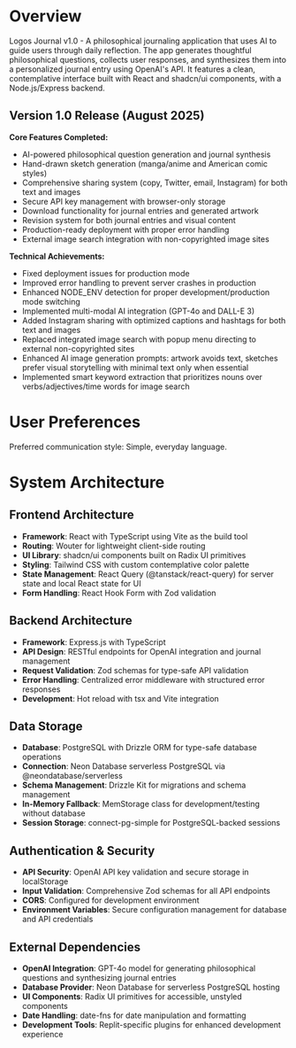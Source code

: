 # Overview

Logos Journal v1.0 - A philosophical journaling application that uses AI to guide users through daily reflection. The app generates thoughtful philosophical questions, collects user responses, and synthesizes them into a personalized journal entry using OpenAI's API. It features a clean, contemplative interface built with React and shadcn/ui components, with a Node.js/Express backend.

## Version 1.0 Release (August 2025)
**Core Features Completed:**
- AI-powered philosophical question generation and journal synthesis
- Hand-drawn sketch generation (manga/anime and American comic styles)
- Comprehensive sharing system (copy, Twitter, email, Instagram) for both text and images
- Secure API key management with browser-only storage
- Download functionality for journal entries and generated artwork
- Revision system for both journal entries and visual content
- Production-ready deployment with proper error handling
- External image search integration with non-copyrighted image sites

**Technical Achievements:**
- Fixed deployment issues for production mode
- Improved error handling to prevent server crashes in production
- Enhanced NODE_ENV detection for proper development/production mode switching
- Implemented multi-modal AI integration (GPT-4o and DALL-E 3)
- Added Instagram sharing with optimized captions and hashtags for both text and images
- Replaced integrated image search with popup menu directing to external non-copyrighted sites
- Enhanced AI image generation prompts: artwork avoids text, sketches prefer visual storytelling with minimal text only when essential
- Implemented smart keyword extraction that prioritizes nouns over verbs/adjectives/time words for image search

# User Preferences

Preferred communication style: Simple, everyday language.

# System Architecture

## Frontend Architecture
- **Framework**: React with TypeScript using Vite as the build tool
- **Routing**: Wouter for lightweight client-side routing
- **UI Library**: shadcn/ui components built on Radix UI primitives
- **Styling**: Tailwind CSS with custom contemplative color palette
- **State Management**: React Query (@tanstack/react-query) for server state and local React state for UI
- **Form Handling**: React Hook Form with Zod validation

## Backend Architecture
- **Framework**: Express.js with TypeScript
- **API Design**: RESTful endpoints for OpenAI integration and journal management
- **Request Validation**: Zod schemas for type-safe API validation
- **Error Handling**: Centralized error middleware with structured error responses
- **Development**: Hot reload with tsx and Vite integration

## Data Storage
- **Database**: PostgreSQL with Drizzle ORM for type-safe database operations
- **Connection**: Neon Database serverless PostgreSQL via @neondatabase/serverless
- **Schema Management**: Drizzle Kit for migrations and schema management
- **In-Memory Fallback**: MemStorage class for development/testing without database
- **Session Storage**: connect-pg-simple for PostgreSQL-backed sessions

## Authentication & Security
- **API Security**: OpenAI API key validation and secure storage in localStorage
- **Input Validation**: Comprehensive Zod schemas for all API endpoints
- **CORS**: Configured for development environment
- **Environment Variables**: Secure configuration management for database and API credentials

## External Dependencies
- **OpenAI Integration**: GPT-4o model for generating philosophical questions and synthesizing journal entries
- **Database Provider**: Neon Database for serverless PostgreSQL hosting
- **UI Components**: Radix UI primitives for accessible, unstyled components
- **Date Handling**: date-fns for date manipulation and formatting
- **Development Tools**: Replit-specific plugins for enhanced development experience